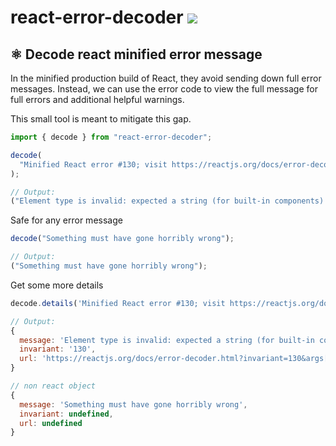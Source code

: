 # react-error-decoder [![](https://img.shields.io/npm/v/react-error-decoder.svg)](https://www.npmjs.com/package/react-error-decoder)

## ⚛︎ Decode react minified error message

In the minified production build of React, they avoid sending down full error messages. Instead, we can use the error code to view the full message for full errors and additional helpful warnings.

This small tool is meant to mitigate this gap.

```js
import { decode } from "react-error-decoder";

decode(
  "Minified React error #130; visit https://reactjs.org/docs/error-decoder.html?invariant=130&args[]=undefined&args[]= for the full message or use the non-minified dev environment for full errors and additional helpful warnings.",
);

// Output:
("Element type is invalid: expected a string (for built-in components) or a class/function (for composite components) but got: undefined.");
```

Safe for any error message

```js
decode("Something must have gone horribly wrong");

// Output:
("Something must have gone horribly wrong");
```

Get some more details

```js
decode.details('Minified React error #130; visit https://reactjs.org/docs/error-decoder.html?invariant=130&args[]=undefined&args[]= for the full message or use the non-minified dev environment for full errors and additional helpful warnings.')

// Output:
{
  message: 'Element type is invalid: expected a string (for built-in components) or a class/function (for composite components) but got: undefined.',
  invariant: '130',
  url: 'https://reactjs.org/docs/error-decoder.html?invariant=130&args[]=undefined&args[]='
}

// non react object
{
  message: 'Something must have gone horribly wrong',
  invariant: undefined,
  url: undefined
}
```
